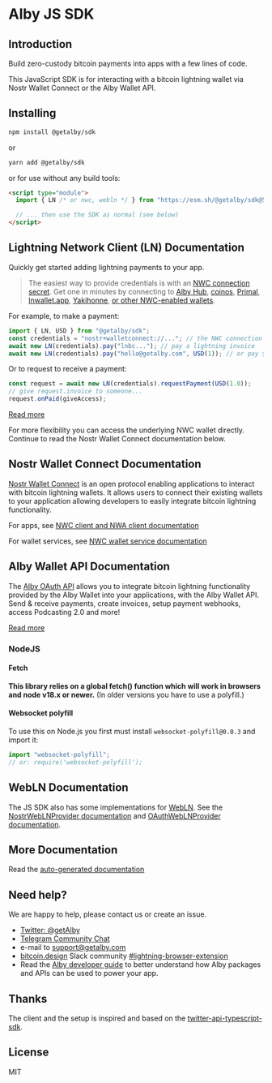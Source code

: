 # Alby JS SDK

## Introduction

Build zero-custody bitcoin payments into apps with a few lines of code.

This JavaScript SDK is for interacting with a bitcoin lightning wallet via Nostr Wallet Connect or the Alby Wallet API.

## Installing

```bash
npm install @getalby/sdk
```

or

```bash
yarn add @getalby/sdk
```

or for use without any build tools:

```html
<script type="module">
  import { LN /* or nwc, webln */ } from "https://esm.sh/@getalby/sdk@5.0.0"; // jsdelivr.net, skypack.dev also work

  // ... then use the SDK as normal (see below)
</script>
```

## Lightning Network Client (LN) Documentation

Quickly get started adding lightning payments to your app.

> The easiest way to provide credentials is with an [NWC connection secret](https://nwc.dev). Get one in minutes by connecting to [Alby Hub](https://albyhub.com/), [coinos](https://coinos.io/apps/new), [Primal](https://primal.net/downloads), [lnwallet.app](https://lnwallet.app/), [Yakihonne](https://yakihonne.com/), [or other NWC-enabled wallets](https://github.com/getAlby/awesome-nwc?tab=readme-ov-file#nwc-wallets).

For example, to make a payment:

```js
import { LN, USD } from "@getalby/sdk";
const credentials = "nostr+walletconnect://..."; // the NWC connection credentials
await new LN(credentials).pay("lnbc..."); // pay a lightning invoice
await new LN(credentials).pay("hello@getalby.com", USD(1)); // or pay $1 USD to a lightning address
```

Or to request to receive a payment:

```js
const request = await new LN(credentials).requestPayment(USD(1.0));
// give request.invoice to someone...
request.onPaid(giveAccess);
```

[Read more](./docs/lnclient.md)

For more flexibility you can access the underlying NWC wallet directly. Continue to read the Nostr Wallet Connect documentation below.

## Nostr Wallet Connect Documentation

[Nostr Wallet Connect](https://nwc.dev) is an open protocol enabling applications to interact with bitcoin lightning wallets. It allows users to connect their existing wallets to your application allowing developers to easily integrate bitcoin lightning functionality.

For apps, see [NWC client and NWA client documentation](./docs/nwc.md)

For wallet services, see [NWC wallet service documentation](./docs/nwc-wallet-service.md)

## Alby Wallet API Documentation

The [Alby OAuth API](https://guides.getalby.com/alby-wallet-api/reference/getting-started) allows you to integrate bitcoin lightning functionality provided by the Alby Wallet into your applications, with the Alby Wallet API. Send & receive payments, create invoices, setup payment webhooks, access Podcasting 2.0 and more!

[Read more](./docs/oauth.md)

### NodeJS

#### Fetch

**This library relies on a global fetch() function which will work in browsers and node v18.x or newer.** (In older versions you have to use a polyfill.)

#### Websocket polyfill

To use this on Node.js you first must install `websocket-polyfill@0.0.3` and import it:

```js
import "websocket-polyfill";
// or: require('websocket-polyfill');
```

## WebLN Documentation

The JS SDK also has some implementations for [WebLN](https://webln.guide).
See the [NostrWebLNProvider documentation](./docs/nwc.md) and [OAuthWebLNProvider documentation](./docs/oauth.md).

## More Documentation

Read the [auto-generated documentation](https://getalby.github.io/js-sdk/modules.html)

## Need help?

We are happy to help, please contact us or create an issue.

- [Twitter: @getAlby](https://twitter.com/getAlby)
- [Telegram Community Chat](https://t.me/getAlby)
- e-mail to support@getalby.com
- [bitcoin.design](https://bitcoin.design/) Slack community [#lightning-browser-extension](https://bitcoindesign.slack.com/archives/C02591ADXM2)
- Read the [Alby developer guide](https://guides.getalby.com/developer-guide) to better understand how Alby packages and APIs can be used to power your app.

## Thanks

The client and the setup is inspired and based on the [twitter-api-typescript-sdk](https://github.com/twitterdev/twitter-api-typescript-sdk).

## License

MIT
